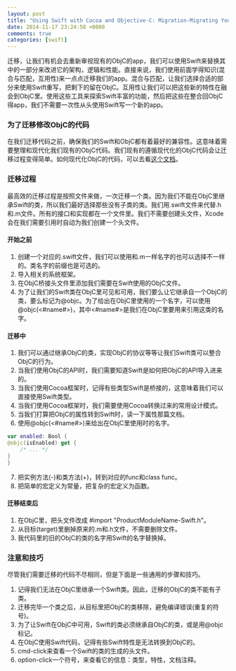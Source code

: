 ```yaml
---
layout: post
title: "Using Swift with Cocoa and Objective-C: Migration-Migrating Your ObjC Code to Swift"
date: 2014-11-17 23:24:58 +0800
comments: true
categories: [swift]
---
```


迁移，让我们有机会去重新审视现有的ObjC的app，我们可以使用Swift来替换其中的一部分来改进它的架构，逻辑和性能。直接来说，我们使用前面学得知识(混合与匹配，互用性)来一点点迁移我们的app。混合与匹配，让我们选择合适的部分来使用Swift重写，把剩下的留在ObjC。互用性让我们可以把这些新的特性在融会到ObjC里。使用这些工具来探索Swift丰富的功能，然后把这些在整合回ObjC得app，我们不需要一次性从头使用Swift写一个新的app。

<!--more-->

### 为了迁移修改ObjC的代码

在我们迁移代码之前，确保我们的Swift和ObjC都有着最好的兼容性。这意味着需要整理和现代化我们现有的ObjC代码。我们现有的遵循现代化的ObjC代码会让迁移过程变得简单。如何现代化ObjC的代码，可以去看[这个文档](https://developer.apple.com/library/ios/releasenotes/ObjectiveC/ModernizationObjC/AdoptingModernObjective-C/AdoptingModernObjective-C.html#//apple_ref/doc/uid/TP40014150)。

### 迁移过程

最高效的迁移过程是按照文件来做，一次迁移一个类。因为我们不能在ObjC里继承Swift的类，所以我们最好选择那些没有子类的类。我们用.swift文件来代替.h和.m文件。所有的接口和实现都在一个文件里。我们不需要创建头文件，Xcode会在我们需要引用时自动为我们创建一个头文件。

####    开始之前

1.  创建一个对应的.swift文件，我们可以使用和.m一样名字的也可以选择不一样的。类名字的前缀也是可选的。
2.  导入相关的系统框架。
3.  在ObjC桥接头文件里添加我们需要在Swift使用的ObjC文件。
4.  为了让我们的Swift类在ObjC里可见和可用，我们要么让它继承自一个ObjC的类，要么标记为@objc。为了给出在ObjC里使用的一个名字，可以使用@objc(<#name#>)，其中<#name#>是我们在ObjC里要用来引用这类的名字。

####    迁移中

1.  我们可以通过继承ObjC的类，实现ObjC的协议等等让我们Swift类可以整合ObjC的行为。
2.  当我们使用ObjC的API时，我们需要知道Swift是如何把ObjC的API导入进来的。
3.  当我们使用Cocoa框架时，记得有些类型Swift是桥接的，这意味着我们可以直接使用Swift类型。
4.  当我们使用Cocoa框架时，我们需要使用Cocoa转换过来的常用设计模式。
5.  当我们打算把ObjC的属性转到Swift时，读一下属性那篇文档。
6.  使用@objc(<#name#>)来给出在ObjC里使用时的名字。

``` swift
var enabled: Bool {
@objc(isEnabled) get {
    /* ... */
}
}
```

7.  把实例方法(-)和类方法(+)，转到对应的func和class func。
8.  把简单的宏定义为常量，把复杂的宏定义为函数。

####    迁移结束后

1.  在ObjC里，把头文件改成 #import "ProductModuleName-Swift.h"。
2.  从目标(target)里删掉原来的.m和.h文件，不需要删除文件。
3.  我代码里的旧的ObjC的类的名字用Swift的名字替换掉。

### 注意和技巧

尽管我们需要迁移的代码不尽相同，但是下面是一些通用的步骤和技巧。

1.  记得我们无法在ObjC里继承一个Swift类。因此，迁移的ObjC的类不能有子类。
2.  迁移完毕一个类之后，从目标里把ObjC的类移除，避免编译错误(重复的符号)。
3.  为了让Swift在ObjC中可用，Swift的类必须继承自ObjC的类，或是用@objc标记。
4.  在ObjC使用Swift代码，记得有些Swift特性是无法转换到ObjC的。
5.  cmd-click来查看一个Swift的类的生成的头文件。
6.  option-click一个符号，来查看它的信息：类型，特性，文档注释。











